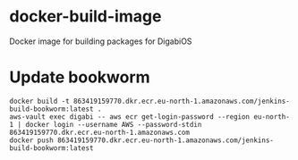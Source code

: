 # docker-build-image

Docker image for building packages for DigabiOS

# Update bookworm

```
docker build -t 863419159770.dkr.ecr.eu-north-1.amazonaws.com/jenkins-build-bookworm:latest .
aws-vault exec digabi -- aws ecr get-login-password --region eu-north-1 | docker login --username AWS --password-stdin 863419159770.dkr.ecr.eu-north-1.amazonaws.com
docker push 863419159770.dkr.ecr.eu-north-1.amazonaws.com/jenkins-build-bookworm:latest
```
